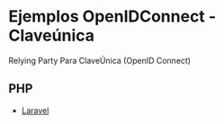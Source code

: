 # Ejemplos OpenIDConnect - Claveúnica
Relying Party Para ClaveÚnica (OpenID Connect)

PHP
---------
* [Laravel](https://github.com/e-gob/Ejemplos-OpenIDConnect-Clave-Unica/blob/master/PHP/Laravel/app/README.md) 
